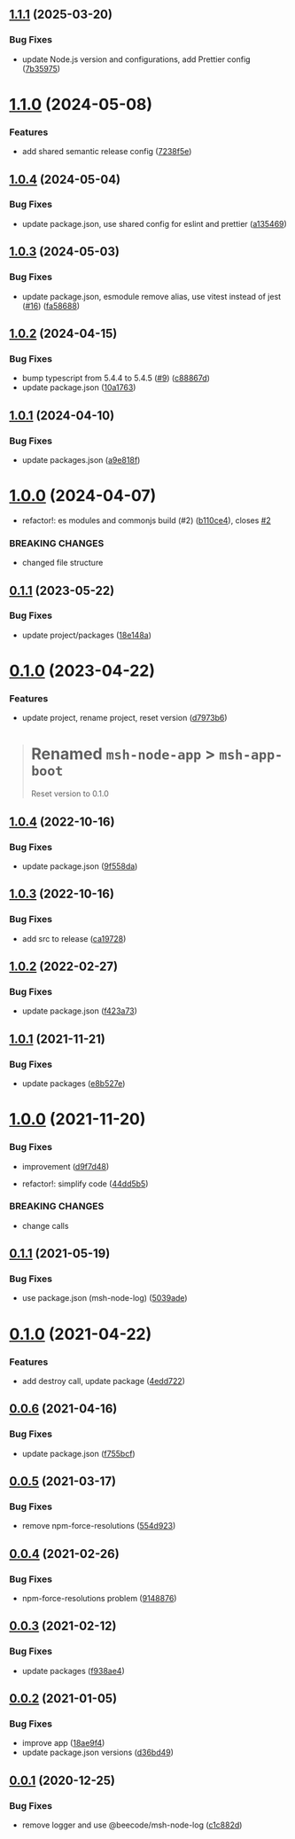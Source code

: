 ## [1.1.1](https://github.com/beecode-rs/msh-app-boot/compare/v1.1.0...v1.1.1) (2025-03-20)


### Bug Fixes

* update Node.js version and configurations, add Prettier config ([7b35975](https://github.com/beecode-rs/msh-app-boot/commit/7b359754c86adf194148b6807ef96ba1853bb9ad))

# [1.1.0](https://github.com/beecode-rs/msh-app-boot/compare/v1.0.4...v1.1.0) (2024-05-08)


### Features

* add shared semantic release config ([7238f5e](https://github.com/beecode-rs/msh-app-boot/commit/7238f5e64f4e4ab5b73b2a3062d43799a8a9bf93))

## [1.0.4](https://github.com/beecode-rs/msh-app-boot/compare/v1.0.3...v1.0.4) (2024-05-04)


### Bug Fixes

* update package.json, use shared config for eslint and prettier ([a135469](https://github.com/beecode-rs/msh-app-boot/commit/a13546949188b2e41c1db3a9612808a1fa751a49))

## [1.0.3](https://github.com/beecode-rs/msh-app-boot/compare/v1.0.2...v1.0.3) (2024-05-03)


### Bug Fixes

* update package.json, esmodule remove alias, use vitest instead of jest ([#16](https://github.com/beecode-rs/msh-app-boot/issues/16)) ([fa58688](https://github.com/beecode-rs/msh-app-boot/commit/fa586883f1c8859ed3edae0ab8d0e0d2fece5287))

## [1.0.2](https://github.com/beecode-rs/msh-app-boot/compare/v1.0.1...v1.0.2) (2024-04-15)


### Bug Fixes

* bump typescript from 5.4.4 to 5.4.5 ([#9](https://github.com/beecode-rs/msh-app-boot/issues/9)) ([c88867d](https://github.com/beecode-rs/msh-app-boot/commit/c88867d6ff3746fbf78e333213cee16dc678ba46))
* update package.json ([10a1763](https://github.com/beecode-rs/msh-app-boot/commit/10a17632cdcfb57ff5095dfac4963ba21ac288f7))

## [1.0.1](https://github.com/beecode-rs/msh-app-boot/compare/v1.0.0...v1.0.1) (2024-04-10)


### Bug Fixes

* update packages.json ([a9e818f](https://github.com/beecode-rs/msh-app-boot/commit/a9e818f3f61191e04abb563519afcccf7296aced))

# [1.0.0](https://github.com/beecode-rs/msh-app-boot/compare/v0.1.1...v1.0.0) (2024-04-07)


* refactor!: es modules and commonjs build (#2) ([b110ce4](https://github.com/beecode-rs/msh-app-boot/commit/b110ce4d83013392f5223afd06cb41865c81f95e)), closes [#2](https://github.com/beecode-rs/msh-app-boot/issues/2)


### BREAKING CHANGES

* changed file structure

## [0.1.1](https://github.com/beecode-rs/msh-app-boot/compare/v0.1.0...v0.1.1) (2023-05-22)


### Bug Fixes

* update project/packages ([18e148a](https://github.com/beecode-rs/msh-app-boot/commit/18e148ac7d7f84ee7c34604690d0a0b4891a6812))

# [0.1.0](https://github.com/beecode-rs/msh-app-boot/compare/v0.0.0...v0.1.0) (2023-04-22)


### Features

* update project, rename project, reset version ([d7973b6](https://github.com/beecode-rs/msh-app-boot/commit/d7973b6a5cd32bae43e9869a2316574ee07b228a))

> # Renamed `msh-node-app` > `msh-app-boot`
> Reset version to 0.1.0

## [1.0.4](https://github.com/beecode-rs/msh-node-app/compare/v1.0.3...v1.0.4) (2022-10-16)


### Bug Fixes

* update package.json ([9f558da](https://github.com/beecode-rs/msh-node-app/commit/9f558da54fb09cfe7331c0386cde835a7b0c95b6))

## [1.0.3](https://github.com/beecode-rs/msh-node-app/compare/v1.0.2...v1.0.3) (2022-10-16)


### Bug Fixes

* add src to release ([ca19728](https://github.com/beecode-rs/msh-node-app/commit/ca19728dda71ad1da90d16a1052c181fa68881f4))

## [1.0.2](https://github.com/beecode-rs/msh-node-app/compare/v1.0.1...v1.0.2) (2022-02-27)


### Bug Fixes

* update package.json ([f423a73](https://github.com/beecode-rs/msh-node-app/commit/f423a7373dcc3007a80731bb46607fa59c73864d))

## [1.0.1](https://github.com/beecode-rs/msh-node-app/compare/v1.0.0...v1.0.1) (2021-11-21)


### Bug Fixes

* update packages ([e8b527e](https://github.com/beecode-rs/msh-node-app/commit/e8b527e58c179df77cde8ee369e4fe5f87ee4b7c))

# [1.0.0](https://github.com/beecode-rs/msh-node-app/compare/v0.1.1...v1.0.0) (2021-11-20)


### Bug Fixes

* improvement ([d9f7d48](https://github.com/beecode-rs/msh-node-app/commit/d9f7d48f342c6eb74daa25de0ca55da4236d430e))


* refactor!: simplify code ([44dd5b5](https://github.com/beecode-rs/msh-node-app/commit/44dd5b5fdbe3e721bda2f4098145e20a8d04773c))


### BREAKING CHANGES

* change calls

## [0.1.1](https://github.com/beecode-rs/msh-node-app/compare/v0.1.0...v0.1.1) (2021-05-19)


### Bug Fixes

* use package.json (msh-node-log) ([5039ade](https://github.com/beecode-rs/msh-node-app/commit/5039ade3e5a36b45bbe0f24032305851edca7f7b))

# [0.1.0](https://github.com/beecode-rs/msh-node-app/compare/v0.0.6...v0.1.0) (2021-04-22)


### Features

* add destroy call, update package ([4edd722](https://github.com/beecode-rs/msh-node-app/commit/4edd7221d5a296d85577b8054b4d25739dc1ed40))

## [0.0.6](https://github.com/beecode-rs/msh-node-app/compare/v0.0.5...v0.0.6) (2021-04-16)


### Bug Fixes

* update package.json ([f755bcf](https://github.com/beecode-rs/msh-node-app/commit/f755bcf05768e316f43e8aeb7e56bb841fd1eec2))

## [0.0.5](https://github.com/beecode-rs/msh-node-app/compare/v0.0.4...v0.0.5) (2021-03-17)


### Bug Fixes

* remove npm-force-resolutions ([554d923](https://github.com/beecode-rs/msh-node-app/commit/554d923bc1e2a9519db9e0d189abbea68ef00035))

## [0.0.4](https://github.com/beecode-rs/msh-node-app/compare/v0.0.3...v0.0.4) (2021-02-26)


### Bug Fixes

* npm-force-resolutions problem ([9148876](https://github.com/beecode-rs/msh-node-app/commit/91488764a0c7eaef9de9622287e39f38eb2684bb))

## [0.0.3](https://github.com/beecode-rs/msh-node-app/compare/v0.0.2...v0.0.3) (2021-02-12)


### Bug Fixes

* update packages ([f938ae4](https://github.com/beecode-rs/msh-node-app/commit/f938ae44a623e606ad6a03530ea011045883cc94))

## [0.0.2](https://github.com/beecode-rs/msh-node-app/compare/v0.0.1...v0.0.2) (2021-01-05)


### Bug Fixes

* improve app ([18ae9f4](https://github.com/beecode-rs/msh-node-app/commit/18ae9f4bfcc0a4f12e04f4e6ad97eb331ae6feed))
* update package.json versions ([d36bd49](https://github.com/beecode-rs/msh-node-app/commit/d36bd49e2cfabd7013ad941401188fce25776f41))

## [0.0.1](https://github.com/beecode-rs/msh-node-app/compare/v0.0.0...v0.0.1) (2020-12-25)


### Bug Fixes

* remove logger and use @beecode/msh-node-log ([c1c882d](https://github.com/beecode-rs/msh-node-app/commit/c1c882dbf1b2de9ef68ad83258aea8c6352b2f6f))
